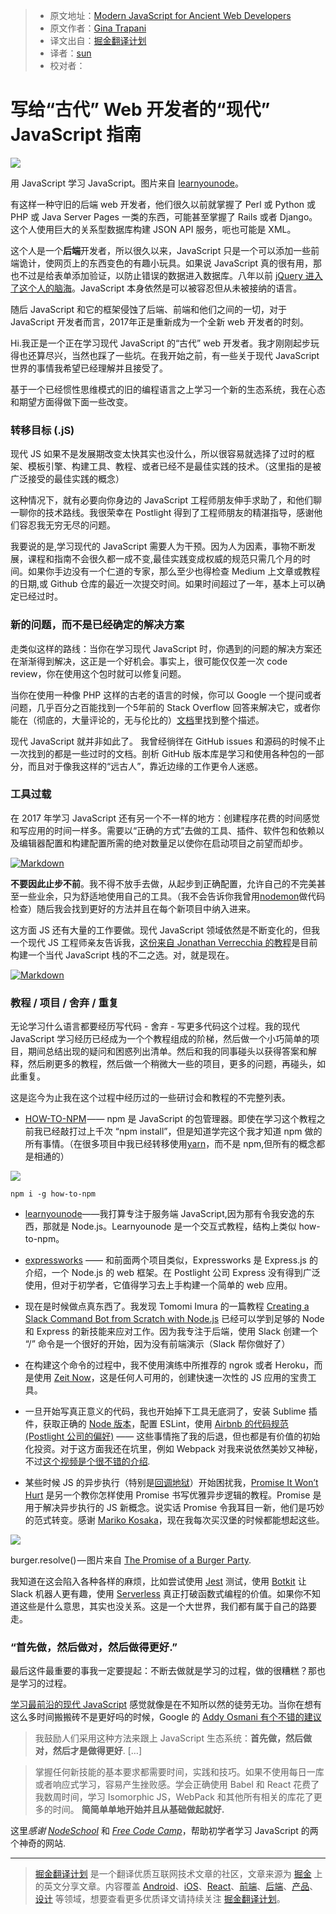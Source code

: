 > * 原文地址：[Modern JavaScript for Ancient Web Developers](https://trackchanges.postlight.com/modern-javascript-for-ancient-web-developers-58e7cae050f9#.ibsx51ylz)
> * 原文作者：[Gina Trapani](https://trackchanges.postlight.com/@ginatrapani?source=post_header_lockup)
> * 译文出自：[掘金翻译计划](https://github.com/xitu/gold-miner)
> * 译者：[sun](http://suncafe.cc)
> * 校对者：

# 写给“古代” Web 开发者的“现代” JavaScript 指南 #

<img class="progressiveMedia-noscript js-progressiveMedia-inner" src="https://cdn-images-1.medium.com/max/800/1*_5XMNVNbpIDCDHU1YXZPyA.png">

用 JavaScript 学习 JavaScript。图片来自 [learnyounode](https://github.com/workshopper/learnyounode)。

有这样一种守旧的后端 web 开发者，他们很久以前就掌握了 Perl 或 Python 或 PHP 或 Java Server Pages 一类的东西，可能甚至掌握了 Rails 或者 Django。这个人使用巨大的关系型数据库构建 JSON API 服务，呃也可能是 XML。

这个人是一个**后端**开发者，所以很久以来，JavaScript 只是一个可以添加一些前端诡计，使网页上的东西变色的有趣小玩具。如果说 JavaScript 真的很有用，那也不过是给表单添加验证，以防止错误的数据进入数据库。八年以前 [jQuery 进入了这个人的脑海](https://twitter.com/ginatrapani/status/3252157585)。JavaScript 本身依然是可以被容忍但从未被接纳的语言。

随后 JavaScript 和它的框架侵蚀了后端、前端和他们之间的一切，对于 JavaScript 开发者而言，2017年正是重新成为一个全新 web 开发者的时刻。

Hi.我正是一个正在学习现代 JavaScript 的“古代” web 开发者。我才刚刚起步玩得也还算尽兴，当然也踩了一些坑。在我开始之前，有一些关于现代 JavaScript 世界的事情我希望已经理解并且接受了。

基于一个已经惯性思维模式的旧的编程语言之上学习一个新的生态系统，我在心态和期望方面得做下面一些改变。

### 转移目标 (.jS)

现代 JS 如果不是发展期改变太快其实也没什么，所以很容易就选择了过时的框架、模板引擎、构建工具、教程、或者已经不是最佳实践的技术。（这里指的是被广泛接受的最佳实践的概念）

这种情况下，就有必要向你身边的 JavaScript 工程师朋友伸手求助了，和他们聊一聊你的技术路线。我很荣幸在 Postlight 得到了工程师朋友的精湛指导，感谢他们容忍我无穷无尽的问题。

我要说的是,学习现代的 JavaScript 需要人为干预。因为人为因素，事物不断发展，课程和指南不会很久都一成不变,最佳实践变成权威的规范只需几个月的时间。如果你手边没有一个仁道的专家，那么至少也得检查 Medium 上文章或教程的日期,或 Github 仓库的最近一次提交时间。如果时间超过了一年，基本上可以确定已经过时。

### 新的问题，而不是已经确定的解决方案 ###

走类似这样的路线：当你在学习现代 JavaScript 时，你遇到的问题的解决方案还在渐渐得到解决，这正是一个好机会。事实上，很可能仅仅差一次 code review，你在使用这个包时就可以修复问题。

当你在使用一种像 PHP 这样的古老的语言的时候，你可以 Google 一个提问或者问题，几乎百分之百能找到一个5年前的 Stack Overflow 回答来解决它，或者你能在（彻底的，大量评论的，无与伦比的）[文档](http://docs.php.net/docs.php)里找到整个描述。

现代 JavaScript 就并非如此了。 我曾经徜徉在 GitHub issues 和源码的时候不止一次找到的都是一些过时的文档。剖析 GitHub 版本库是学习和使用各种包的一部分，而且对于像我这样的“远古人”，靠近边缘的工作更令人迷惑。

### 工具过载 ###

在 2017 年学习 JavaScript 还有另一个不一样的地方：创建程序花费的时间感觉和写应用的时间一样多。需要以“正确的方式”去做的工具、插件、软件包和依赖以及编辑器配置和构建配置所需的绝对数量足以使你在启动项目之前望而却步。

[![Markdown](http://i4.buimg.com/1949/adafb30475d3d36a.png)](https://twitter.com/capndesign/status/832638513048850433/photo/1)

**不要因此止步不前**。我不得不放手去做，从起步到正确配置，允许自己的不完美甚至一些业余，只为舒适地使用自己的工具。（我不会告诉你我曾用[nodemon](https://nodemon.io/)做代码检查）随后我会找到更好的方法并且在每个新项目中纳入进来。

这方面 JS 还有大量的工作要做。现代 JavaScript 领域依然是不断变化的，但我一个现代 JS 工程师亲友告诉我，[这份来自 Jonathan Verrecchia 的教程](https://github.com/verekia/js-stack-from-scratch)是目前构建一个当代 JavaScript 栈的不二之选。对，就是现在。

[![Markdown](http://i1.piimg.com/1949/95cedaf271a8c352.png)](https://github.com/verekia/js-stack-from-scratch)

### 教程 / 项目 / 舍弃 / 重复 ###

无论学习什么语言都要经历写代码 - 舍弃 - 写更多代码这个过程。我的现代 JavaScript 学习经历已经成为一个个教程组成的阶梯，然后做一个小巧简单的项目，期间总结出现的疑问和困惑列出清单。然后和我的同事碰头以获得答案和解释，然后刷更多的教程，然后做一个稍微大一些的项目，更多的问题，再碰头，如此重复。

这是迄今为止我在这个过程中经历过的一些研讨会和教程的不完整列表。

- [HOW-TO-NPM](https://github.com/workshopper/how-to-npm) —— npm 是 JavaScript 的包管理器。即使在学习这个教程之前我已经敲打过上千次 “npm install”，但是知道学完这个我才知道 npm 做的所有事情。（在很多项目中我已经转移使用[yarn](https://github.com/yarnpkg/yarn)，而不是 npm,但所有的概念都是相通的）

<img class="progressiveMedia-noscript js-progressiveMedia-inner" src="https://cdn-images-1.medium.com/max/800/1*0NydvP4xLtp13z_HE2Xqyw.png">

`npm i -g how-to-npm`

- [learnyounode](https://github.com/workshopper/learnyounode)——我打算专注于服务端 JavaScript,因为那有令我安逸的东西，那就是 Node.js。Learnyounode 是一个交互式教程，结构上类似 how-to-npm。

- [expressworks](https://github.com/azat-co/expressworks) —— 和前面两个项目类似，Expressworks 是 Express.js 的介绍，一个 Node.js 的 web 框架。在 Postlight 公司 Express 没有得到广泛使用，但对于初学者，它值得学习去上手构建一个简单的 web 应用。
- 现在是时候做点真东西了。我发现 Tomomi Imura 的一篇教程 [Creating a Slack Command Bot from Scratch with Node.js](http://www.girliemac.com/blog/2016/10/24/slack-command-bot-nodejs/) 已经可以学到足够的 Node 和 Express 的新技能来应对工作。因为我专注于后端，使用 Slack 创建一个 “/” 命令是一个很好的开始，因为没有前端演示（Slack 帮你做好了）
- 在构建这个命令的过程中，我不使用演练中所推荐的 ngrok 或者 Heroku，而是使用 [Zeit Now](https://zeit.co/now)，这是任何人可用的，创建快速一次性的 JS 应用的宝贵工具。
- 一旦开始写真正意义的代码，我也开始掉下工具无底洞了，安装 Sublime 插件，获取正确的 [Node 版本](https://github.com/postlight/lux/blob/master/CONTRIBUTING.md#nodejs-version-requirements)，配置 ESLint，使用 [Airbnb 的代码规范 (Postlight 公司的偏好)](https://github.com/airbnb/javascript) —— 这些事情拖了我的后退，但也都是有价值的初始化投资。对于这方面我还在坑里，例如 Webpack 对我来说依然美妙又神秘，不过[这个视频是个很不错的介绍](https://www.youtube.com/watch?v=WQue1AN93YU)*.*
- 某些时候 JS 的异步执行（特别是[回调地狱](http://callbackhell.com/)）开始困扰我，[Promise It Won’t Hurt](https://github.com/stevekane/promise-it-wont-hurt) 是另一个教你怎样使用 Promise 书写优雅异步逻辑的教程。Promise 是用于解决异步执行的 JS 新概念。说实话 Promise 令我耳目一新，他们是巧妙的范式转变。感谢 [Mariko Kosaka](http://kosamari.com/notes/the-promise-of-a-burger-party)，现在我每次买汉堡的时候都能想起这些。
<img class="progressiveMedia-noscript js-progressiveMedia-inner" src="https://cdn-images-1.medium.com/max/800/1*Gh5Pv0ujTuikxGZMeANfCg.png">

burger.resolve() — 图片来自 [The Promise of a Burger Party](http://kosamari.com/notes/the-promise-of-a-burger-party).

我知道在这会陷入各种各样的麻烦，比如尝试使用 [Jest](https://facebook.github.io/jest/) 测试，使用 [Botkit](https://github.com/howdyai/botkit) 让 Slack 机器人更有趣，使用 [Serverless](https://serverless.com/) 真正打破函数式编程的价值。如果你不知道这些是什么意思，其实也没关系。这是一个大世界，我们都有属于自己的路要走。

### **“首先做，然后做对，然后做得更好**.” ###

最后这件最重要的事我一定要提起：不断去做就是学习的过程，做的很糟糕？那也是学习的过程。

[学习最前沿的现代 JavaScript](https://hackernoon.com/how-it-feels-to-learn-javascript-in-2016-d3a717dd577f#.kclvczou2) 感觉就像是在不知所以然的徒劳无功。当你在想有这么多时间搬搬砖不是更好吗的时候，Google 的 [Addy Osmani 有个不错的建议](https://medium.com/@addyosmani/totally-get-your-frustration-ea11adf237e3#.t599ja0j3)

> 我鼓励人们采用这种方法来跟上 JavaScript 生态系统：**首先做，然后做对，然后才是做得更好**. […]

> 掌握任何新技能的基本要求都需要时间，实践和技巧。如果不使用每日一库或者响应式学习，容易产生挫败感。学会正确使用 Babel 和 React 花费了我数周时间，学习 Isomorphic JS，WebPack 和其他所有相关的库花了更多的时间。 **简简单单地开始并且从基础做起就好.**

这里*感谢* [*NodeSchool*](https://nodeschool.io/) 和 [*Free Code Camp*](https://www.freecodecamp.com/)，帮助初学者学习 JavaScript 的两个神奇的网站.  


---

> [掘金翻译计划](https://github.com/xitu/gold-miner) 是一个翻译优质互联网技术文章的社区，文章来源为 [掘金](https://juejin.im) 上的英文分享文章。内容覆盖 [Android](https://github.com/xitu/gold-miner#android)、[iOS](https://github.com/xitu/gold-miner#ios)、[React](https://github.com/xitu/gold-miner#react)、[前端](https://github.com/xitu/gold-miner#前端)、[后端](https://github.com/xitu/gold-miner#后端)、[产品](https://github.com/xitu/gold-miner#产品)、[设计](https://github.com/xitu/gold-miner#设计) 等领域，想要查看更多优质译文请持续关注 [掘金翻译计划](https://github.com/xitu/gold-miner)。
